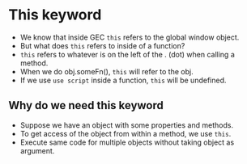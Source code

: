 # This keyword

- We know that inside GEC `this` refers to the global window object.
- But what does `this` refers to inside of a function?
- `this` refers to whatever is on the left of the . (dot) when calling a method.
- When we do obj.someFn(), `this` will refer to the obj.
- If we use `use script` inside a function, `this` will be undefined.


## Why do we need this keyword

 - Suppose we have an object with some properties and methods.
 - To get access of the object from within a method, we use `this`.
 - Execute same code for multiple objects without taking object as argument.
